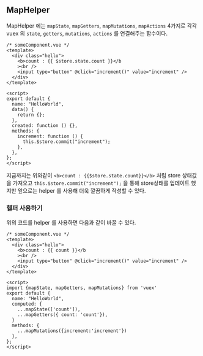 ## MapHelper

MapHelper 에는 `mapState`, `mapGetters`, `mapMutations`, `mapActions` 4가지로 각각 vuex 의 `state`, `getters`, `mutations`, `actions` 를 연결해주는 함수이다.

```vue
/* someComponent.vue */
<template>
  <div class="hello">
    <b>count : {{ $store.state.count }}</b
    ><br />
    <input type="button" @click="increment()" value="increment" />
  </div>
</template>

<script>
export default {
  name: "HelloWorld",
  data() {
    return {};
  },
  created: function () {},
  methods: {
    increment: function () {
      this.$store.commit("increment");
    },
  },
};
</script>
```

지금까지는 위와같이 `<b>count : {{$store.state.count}}</b>` 처럼 store 상태값을 가져오고 `this.$store.commit("increment");` 을 통해 store상태를 업데이트 했지만 앞으로는 helper 를 사용해 더욱 깔끔하게 작성할 수 있다.

### 헬퍼 사용하기

위의 코드를 helper 를 사용하면 다음과 같이 바꿀 수 있다.

```vue
/* someComponent.vue */
<template>
  <div class="hello">
    <b>count : {{ count }}</b
    ><br />
    <input type="button" @click="increment()" value="increment" />
  </div>
</template>

<script>
import {mapState, mapGetters, mapMutations} from 'vuex'
export default {
  name: "HelloWorld",
  computed: {
    ...mapState(['count']),
    ...mapGetters({ count: 'count'}),
  }
  methods: {
    ...mapMutations({increment:'increment'})
  },
};
</script>
```
